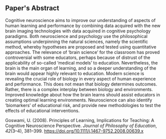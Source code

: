## Paper's Abstract 
Cognitive neuroscience aims to improve our understanding of aspects of human learning and performance by combining data acquired with the new brain imaging technologies with data acquired in cognitive psychology paradigms. Both neuroscience and psychology use the philosophical assumptions underpinning the natural sciences, namely the scientific method, whereby hypotheses are proposed and tested using quantitative approaches. The relevance of ‘brain science’ for the classroom has proved controversial with some educators, perhaps because of distrust of the applicability of so-called ‘medical models’ to education. Nevertheless, the brain is the main organ of learning, and so a deeper understanding of the brain would appear highly relevant to education. Modern science is revealing the crucial role of biology in every aspect of human experience and performance. This does not mean that biology determines outcomes. Rather, there is a complex interplay between biology and environments. Improved knowledge about how the brain learns should assist educators in creating optimal learning environments. Neuroscience can also identify ‘biomarkers’ of educational risk, and provide new methodologies to test the effects of educational interventions.

Goswami, U. (2008). Principles of Learning, Implications for Teaching: A Cognitive Neuroscience Perspective. _Journal of Philosophy of Education_, _42_(3–4), 381–399. https://doi.org/10.1111/j.1467-9752.2008.00639.x